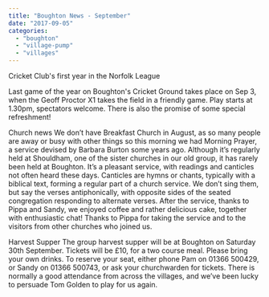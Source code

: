 ```yaml
---
title: "Boughton News - September"
date: "2017-09-05"
categories: 
  - "boughton"
  - "village-pump"
  - "villages"
---
```


Cricket Club's first year in the Norfolk League

Last game of the year on Boughton's Cricket Ground takes place on Sep 3, when the Geoff Proctor X1 takes the field in a friendly game. Play starts at 1.30pm, spectators welcome. There is also the promise of some special refreshment!

Church news We don’t have Breakfast Church in August, as so many people are away or busy with other things so this morning we had Morning Prayer, a service devised by Barbara Burton some years ago. Although it’s regularly held at Shouldham, one of the sister churches in our old group, it has rarely been held at Boughton. It’s a pleasant service, with readings and canticles not often heard these days. Canticles are hymns or chants, typically with a biblical text, forming a regular part of a church service. We don’t sing them, but say the verses antiphonically, with opposite sides of the seated congregation responding to alternate verses. After the service, thanks to Pippa and Sandy, we enjoyed coffee and rather delicious cake, together with enthusiastic chat! Thanks to Pippa for taking the service and to the visitors from other churches who joined us.

Harvest Supper The group harvest supper will be at Boughton on Saturday 30th September. Tickets will be £10, for a two course meal. Please bring your own drinks. To reserve your seat, either phone Pam on 01366 500429, or Sandy on 01366 500743, or ask your churchwarden for tickets. There is normally a good attendance from across the villages, and we’ve been lucky to persuade Tom Golden to play for us again.
